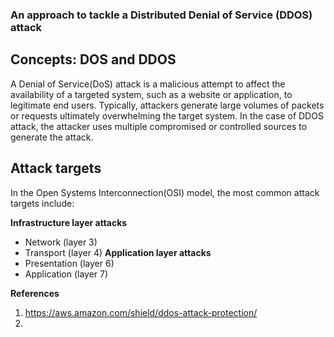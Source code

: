 ### An approach to tackle a Distributed Denial of Service (DDOS) attack

**Concepts**:
DOS and DDOS
---
A Denial of Service(DoS) attack is a malicious attempt to affect the availability of a targeted system, such as a website or application, to legitimate end users. Typically, attackers generate large volumes of packets or requests ultimately overwhelming the target system. In the case of DDOS attack, the attacker uses multiple compromised or controlled sources to generate the attack.

Attack targets
---
In the Open Systems Interconnection(OSI) model, the most common attack targets include:

**Infrastructure layer attacks**
* Network (layer 3)
* Transport (layer 4)
**Application layer attacks**
* Presentation (layer 6)
* Application (layer 7)




**References**
1. https://aws.amazon.com/shield/ddos-attack-protection/
2.
